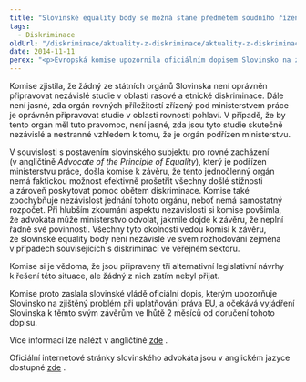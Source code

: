 ```yaml
---
title: "Slovinské equality body se možná stane předmětem soudního řízení pro porušení práva EU"
tags:
  - Diskriminace
oldUrl: "/diskriminace/aktuality-z-diskriminace/aktuality-z-diskriminace-2014/slovinske-equality-body-se-mozna-stane-predmetem-soudniho-rizeni-pro-poruseni-prava-eu/"
date: 2014-11-11
perex: "<p>Evropská komise upozornila oficiálním dopisem Slovinsko na zahájení řízení pro porušení povinnosti vzhledem k tomu, že slovinská instituce pro podporu rovného zacházení nefunguje v souladu s evropskými směrnicemi.</p>"
---
```


<!-- imported from the old website -->

<p class="align-blok">Komise zjistila, že žádný ze státních orgánů Slovinska není oprávněn připravovat nezávislé studie v oblasti rasové a etnické diskriminace. Dále není jasné, zda orgán rovných příležitostí zřízený pod ministerstvem práce je oprávněn připravovat studie v oblasti rovnosti pohlaví. V případě, že by tento orgán měl tuto pravomoc, není jasné, zda jsou tyto studie skutečně nezávislé a nestranné vzhledem k tomu, že je orgán podřízen ministerstvu. </p><p class="align-blok">V souvislosti s postavením slovinského subjektu pro rovné zacházení (v angličtině <em>Advocate of the Principle of Equality</em>), který je podřízen ministerstvu práce, došla komise k závěru, že tento jednočlenný orgán nemá faktickou možnost efektivně prošetřit všechny došlé stížnosti a zároveň poskytovat pomoc obětem diskriminace. Komise také zpochybňuje nezávislost jednání tohoto orgánu, neboť nemá samostatný rozpočet. Při hlubším zkoumání aspektu nezávislosti si komise povšimla, že advokáta může ministerstvo odvolat, jakmile dojde k závěru, že neplní řádně své povinnosti. Všechny tyto okolnosti vedou komisi k závěru, že slovinské equality body není nezávislé ve svém rozhodování zejména v případech souvisejících s diskriminací ve veřejném sektoru. </p><p class="align-blok">Komise si je vědoma, že jsou připraveny tři alternativní legislativní návrhy k řešení této situace, ale žádný z nich zatím nebyl přijat. </p><p class="align-blok">Komise proto zaslala slovinské vládě oficiální dopis, kterým upozorňuje Slovinsko na zjištěný problém při uplatňování práva EU, a očekává vyjádření Slovinska k těmto svým závěrům ve lhůtě 2 měsíců od doručení tohoto dopisu.</p><p>Více informací lze nalézt v angličtině <a title="Otevření do nového okna" href="http://www.non-discrimination.net/content/media/SI-41-Infringement_Procedure.pdf" target="_blank">zde</a> <img alt="" src="https://www.ochrance.cz/typo3/ext/od_linkdesc/icons/external.gif" class="od_linkdesc_icon_external" />.</p><p>Oficiální internetové stránky slovinského advokáta jsou v anglickém jazyce dostupné <a title="Otevření do nového okna" href="http://www.zagovornik.gov.si/en/about-us/index.html" target="_blank">zde</a> <img alt="" src="https://www.ochrance.cz/typo3/ext/od_linkdesc/icons/external.gif" class="od_linkdesc_icon_external" />. </p>
